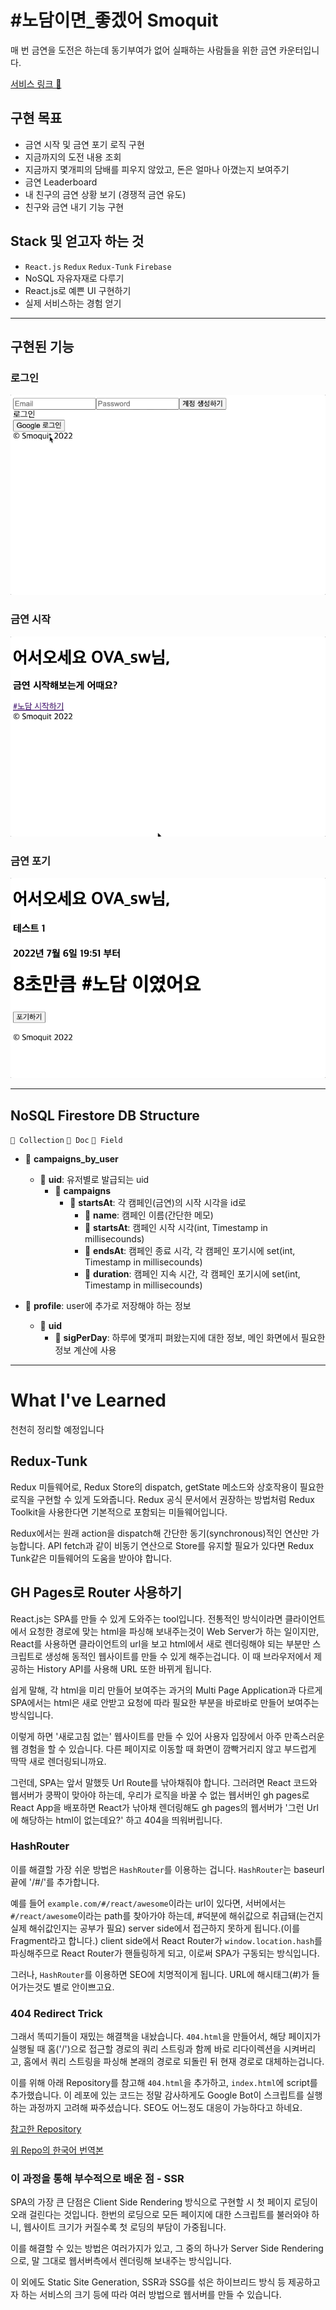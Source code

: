# #노담이면\_좋겠어 Smoquit

매 번 금연을 도전은 하는데 동기부여가 없어 실패하는 사람들을 위한 금연 카운터입니다.

[서비스 링크 🔗](https://custardcream98.github.io/smoquit/)

## 구현 목표

- 금연 시작 및 금연 포기 로직 구현
- 지금까지의 도전 내용 조회
- 지금까지 몇개피의 담배를 피우지 않았고, 돈은 얼마나 아꼈는지 보여주기
- 금연 Leaderboard
- 내 친구의 금연 상황 보기 (경쟁적 금연 유도)
- 친구와 금연 내기 기능 구현

## Stack 및 얻고자 하는 것

- `React.js` `Redux` `Redux-Tunk` `Firebase`
- NoSQL 자유자재로 다루기
- React.js로 예쁜 UI 구현하기
- 실제 서비스하는 경험 얻기

---

## 구현된 기능

### 로그인

![로그인](./img//login.gif)

### 금연 시작

![금연시작](./img/createCampaign.gif)

### 금연 포기

![금연포기](./img/endCampaign.gif)

---

## NoSQL Firestore DB Structure

`💼 Collection` `📙 Doc` `📄 Field`

- 💼 **campaigns_by_user**

  - 📙 **uid**: 유저별로 발급되는 uid
    - 💼 **campaigns**
      - 📙 **startsAt**: 각 캠페인(금연)의 시작 시각을 id로
        - 📄 **name**: 캠페인 이름(간단한 메모)
        - 📄 **startsAt**: 캠페인 시작 시각(int, Timestamp in millisecounds)
        - 📄 **endsAt**: 캠페인 종료 시각, 각 캠페인 포기시에 set(int, Timestamp in millisecounds)
        - 📄 **duration**: 캠페인 지속 시간, 각 캠페인 포기시에 set(int, Timestamp in millisecounds)

- 💼 **profile**: user에 추가로 저장해야 하는 정보
  - 📙 **uid**
    - 📄 **sigPerDay**: 하루에 몇개피 펴왔는지에 대한 정보, 메인 화면에서 필요한 정보 계산에 사용

---

# What I've Learned

천천히 정리할 예정입니다

## Redux-Tunk

Redux 미들웨어로, Redux Store의 dispatch, getState 메소드와 상호작용이 필요한 로직을 구현할 수 있게 도와줍니다. Redux 공식 문서에서 권장하는 방법처럼 Redux Toolkit을 사용한다면 기본적으로 포함되는 미들웨어입니다.

Redux에서는 원래 action을 dispatch해 간단한 동기(synchronous)적인 연산만 가능합니다. API fetch과 같이 비동기 연산으로 Store를 유지할 필요가 있다면 Redux Tunk같은 미들웨어의 도움을 받아야 합니다.

## GH Pages로 Router 사용하기

React.js는 SPA를 만들 수 있게 도와주는 tool입니다. 전통적인 방식이라면 클라이언트에서 요청한 경로에 맞는 html을 파싱해 보내주는것이 Web Server가 하는 일이지만, React를 사용하면 클라이언트의 url을 보고 html에서 새로 렌더링해야 되는 부분만 스크립트로 생성해 동적인 웹사이트를 만들 수 있게 해주는겁니다. 이 때 브라우저에서 제공하는 History API를 사용해 URL 또한 바뀌게 됩니다.

쉽게 말해, 각 html을 미리 만들어 보여주는 과거의 Multi Page Application과 다르게 SPA에서는 html은 새로 안받고 요청에 따라 필요한 부분을 바로바로 만들어 보여주는 방식입니다.

이렇게 하면 '새로고침 없는' 웹사이트를 만들 수 있어 사용자 입장에서 아주 만족스러운 웹 경험을 할 수 있습니다. 다른 페이지로 이동할 때 화면이 깜빡거리지 않고 부드럽게 딱딱 새로 렌더링되니까요.

그런데, SPA는 앞서 말했듯 Url Route를 낚아채줘야 합니다. 그러려면 React 코드와 웹서버가 쿵짝이 맞아야 하는데, 우리가 로직을 바꿀 수 없는 웹서버인 gh pages로 React App을 배포하면 React가 낚아채 렌더링해도 gh pages의 웹서버가 '그런 Url에 해당하는 html이 없는데요?' 하고 404을 띄워버립니다.

### HashRouter

이를 해결할 가장 쉬운 방법은 `HashRouter`를 이용하는 겁니다. `HashRouter`는 baseurl 끝에 '/#/'를 추가합니다.

예를 들어 `example.com/#/react/awesome`이라는 url이 있다면, 서버에서는 `#/react/awesome`이라는 path를 찾아가야 하는데, #덕분에 해쉬값으로 취급돼(는건지 실제 해쉬값인지는 공부가 필요) server side에서 접근하지 못하게 됩니다.(이를 Fragment라고 합니다.) client side에서 React Router가 `window.location.hash`를 파싱해주므로 React Router가 핸들링하게 되고, 이로써 SPA가 구동되는 방식입니다.

그러나, `HashRouter`를 이용하면 SEO에 치명적이게 됩니다. URL에 해시태그(#)가 들어가는것도 별로 안이쁘고요.

### 404 Redirect Trick

그래서 똑띠기들이 재밌는 해결책을 내놨습니다. `404.html`을 만들어서, 해당 페이지가 실행될 때 홈('/')으로 접근할 경로의 쿼리 스트링과 함께 바로 리다이렉션을 시켜버리고, 홈에서 쿼리 스트링을 파싱해 본래의 경로로 되돌린 뒤 현재 경로로 대체하는겁니다.

이를 위해 아래 Repository를 참고해 `404.html`을 추가하고, `index.html`에 script를 추가했습니다. 이 레포에 있는 코드는 정말 감사하게도 Google Bot이 스크립트를 실행하는 과정까지 고려해 짜주셨습니다. SEO도 어느정도 대응이 가능하다고 하네요.

[참고한 Repository](https://github.com/rafgraph/spa-github-pages)

[위 Repo의 한국어 번역본](https://sujinlee.me/spa-github-pages-ko/)

### 이 과정을 통해 부수적으로 배운 점 - SSR

SPA의 가장 큰 단점은 Client Side Rendering 방식으로 구현할 시 첫 페이지 로딩이 오래 걸린다는 것입니다. 한번의 로딩으로 모든 페이지에 대한 스크립트를 불러와야 하니, 웹사이트 크기가 커질수록 첫 로딩의 부담이 가중됩니다.

이를 해결할 수 있는 방법은 여러가지가 있고, 그 중의 하나가 Server Side Rendering으로, 말 그대로 웹서버측에서 렌더링해 보내주는 방식입니다.

이 외에도 Static Site Generation, SSR과 SSG를 섞은 하이브리드 방식 등 제공하고자 하는 서비스의 크기 등에 따라 여러 방법으로 웹서버를 만들 수 있습니다.
